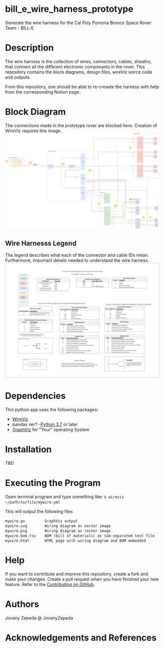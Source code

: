 # bill_e_wire_harness_prototype
Generate the wire harness for the Cal Poly Pomona Bronco Space Rover Team - BILL-E


# Description
The wire harness is the collection of wires, connectors, cables, sheaths, that connect all the different electronic componants in the rover. This repository contains the block diagrams, design files, wireViz soirce code and outputs. 

From this repository, one should be able to re-creaate the harness with help from the corresponding Notion page. 

# Block Diagram
The connections made in the prototype rover are blocked here. Creation of WireViz requires this image. 
![Wire_Harnesss_Photo](https://github.com/BILL-EE-ECAD/bill_e_wire_harness_prototype/blob/main/docs/billie_rover_prototype_wire_harness_block_diagram_V0_2_1_2-power_wire_harness.drawio.png)

## Wire Harnesss Legend
The legend describes what each of the connector and cable IDs mean. Furthermore, important details needed to understand the wire harness.
![Wire_Harnesss_Photo](https://github.com/BILL-EE-ECAD/bill_e_wire_harness_prototype/blob/main/docs/billie_rover_prototype_wire_harness_block_diagram_V0_2_1_2-wire-harness-legend.drawio.png)

# Dependencies
This python app uses the following packages:
- [WireViz](https://github.com/formatc1702/WireViz)
- pandas ver?
-[Python 3.7](https://www.python.org/downloads/release/python-370/) or later
- [GraphViz](https://graphviz.org/download/) for "Your" operating System
# Installation
TBD
# Executing the Program
Open terminal program and type something like:
```$ wireviz ~/path/to/file/mywire.yml```

This will output the following files
```
mywire.gv         GraphViz output
mywire.svg        Wiring diagram as vector image
mywire.png        Wiring diagram as raster image
mywire.bom.tsv    BOM (bill of materials) as tab-separated text file
mywire.html       HTML page with wiring diagram and BOM embedded
```

# Help
If you want to contribute and improve this repository, create a fork and make your changes. Create a pull request when you have finished your new feature. Refer to the [Contributing on GitHub](https://gist.github.com/MarcDiethelm/7303312).
# Authors
Jovany Zepeda @ JovanyZepeda
# Acknowledgements and References

